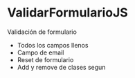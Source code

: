 # ValidarFormularioJS
Validación de formulario

- Todos los campos llenos
- Campo de email
- Reset de formulario
- Add y remove de clases segun
